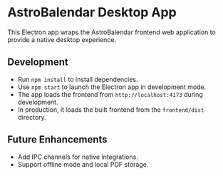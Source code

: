 # AstroBalendar Desktop App

This Electron app wraps the AstroBalendar frontend web application to provide a native desktop experience.

## Development

- Run `npm install` to install dependencies.
- Use `npm start` to launch the Electron app in development mode.
- The app loads the frontend from `http://localhost:4173` during development.
- In production, it loads the built frontend from the `frontend/dist` directory.

## Future Enhancements

- Add IPC channels for native integrations.
- Support offline mode and local PDF storage.
